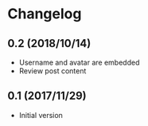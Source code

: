 # Changelog

## 0.2 (2018/10/14)

* Username and avatar are embedded
* Review post content

## 0.1 (2017/11/29)

* Initial version

